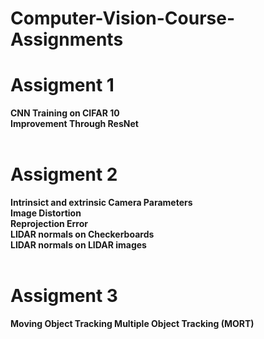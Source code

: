 # Computer-Vision-Course-Assignments


# Assigment 1

**CNN Training on CIFAR 10 <br />
Improvement Through ResNet 
<br />
<br />**


# Assigment 2


**Intrinsict and extrinsic Camera Parameters <br />
Image Distortion <br />
Reprojection Error <br />
LIDAR normals on Checkerboards <br />
LIDAR normals on LIDAR images 
<br />
<br />**

# Assigment 3

**Moving Object Tracking 
Multiple Object Tracking (MORT)**

